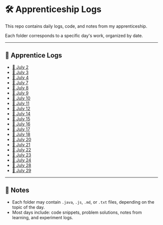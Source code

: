 # 🛠️ Apprenticeship Logs 

This repo contains daily logs, code, and notes from my apprenticeship.

Each folder corresponds to a specific day's work, organized by date.

---


## 📅 Apprentice Logs

- [📂 July 2](./july%202/)
- [📂 July 3](./july%203/)
- [📂 July 4](./july%204/)
- [📂 July 7](./july%207/)
- [📂 July 8](./july%208/)
- [📂 July 9](./july%209/)
- [📂 July 10](./july%2010/)
- [📂 July 11](./july%2011/)
- [📂 July 12](./july%2012/)
- [📂 July 14](./july%2014/)
- [📂 July 15](./july%2015/)
- [📂 July 16](./july%2016/)
- [📂 July 17](./july%2017/)
- [📂 July 18](./july%2018/)
- [📂 July 20](./july%2020/)
- [📂 July 21](./july%2021/)
- [📂 July 22](./july%2022/)
- [📂 July 23](./july%2023/)
- [📂 July 24](./july%2024/)
- [📂 July 28](./july%2028/)
- [📂 July 29](./july%2029/)


---

## 📌 Notes

- Each folder may contain `.java`, `.js`, `.md`, or `.txt` files, depending on the topic of the day.
- Most days include: code snippets, problem solutions, notes from learning, and experiment logs.

